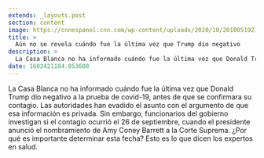 ```yaml
--- 
extends: _layouts.post 
section: content 
image: https://cnnespanol.cnn.com/wp-content/uploads/2020/10/201005192147-03-trump-arrives-white-house-1005-removes-mask-full-169-1.jpg?quality=100&strip=info 
title: > 
  Aún no se revela cuándo fue la última vez que Trump dio negativo 
description: > 
  La Casa Blanca no ha informado cuándo fue la última vez que Donald Trump dio negativo a la prueba de covid-19, antes de que se confirmara su contagio.Las autoridades han evadido el asunto con el argumento de que esa información es privada.Sin embargo, funcionarios del gobierno investigan si el contagio ocurrió el 26 de septiembre, cuando el presidente anunció el nombramiento de Amy Coney Barrett a la Corte Suprema.¿Por qué es importante determinar esta fecha?Esto es lo que dicen los expertos en salud. 
date: 1602421184.853608 
--- 
```

La Casa Blanca no ha informado cuándo fue la última vez que Donald Trump dio negativo a la prueba de covid-19, antes de que se confirmara su contagio. Las autoridades han evadido el asunto con el argumento de que esa información es privada. Sin embargo, funcionarios del gobierno investigan si el contagio ocurrió el 26 de septiembre, cuando el presidente anunció el nombramiento de Amy Coney Barrett a la Corte Suprema. ¿Por qué es importante determinar esta fecha? Esto es lo que dicen los expertos en salud.